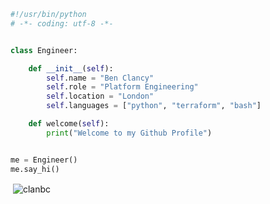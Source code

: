 ```python
#!/usr/bin/python
# -*- coding: utf-8 -*-


class Engineer:

    def __init__(self):
        self.name = "Ben Clancy"
        self.role = "Platform Engineering"
        self.location = "London"
        self.languages = ["python", "terraform", "bash"]

    def welcome(self):
        print("Welcome to my Github Profile")


me = Engineer()
me.say_hi()
```

<p>&nbsp;<img align="center" src="https://github-readme-stats.vercel.app/api?username=clanbc&show_icons=true&count_private=true&theme=dark" alt="clanbc" /></p>
